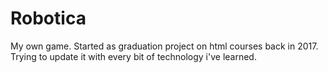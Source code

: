 # Robotica
My own game. Started as graduation project on html courses back in 2017. Trying to update it with every bit of technology i've learned.
